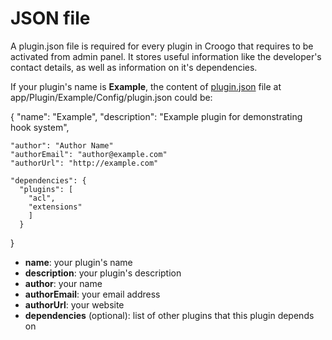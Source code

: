 # JSON file

A plugin.json file is required for every plugin in Croogo that requires to be activated from admin panel. It stores useful information like the developer's contact details, as well as information on it's dependencies.

If your plugin's name is **Example**, the content of [plugin.json](http://github.com/croogo/croogo/blob/1.4/Plugin/Example/Config/plugin.json) file at app/Plugin/Example/Config/plugin.json could be:

{
    "name": "Example",
    "description": "Example plugin for demonstrating hook system",

    "author": "Author Name"
    "authorEmail": "author@example.com"
    "authorUrl": "http://example.com"

    "dependencies": {
      "plugins": [
        "acl",
        "extensions"
        ]
      }
}

* **name**: your plugin's name
* **description**: your plugin's description
* **author**: your name
* **authorEmail**: your email address
* **authorUrl**: your website
* **dependencies** (optional): list of other plugins that this plugin depends on